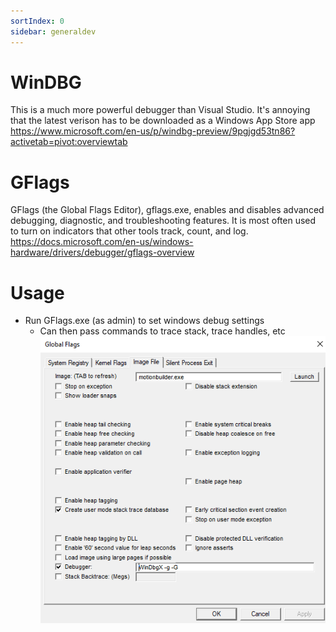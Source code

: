 ```yaml
---
sortIndex: 0
sidebar: generaldev
---
```


# WinDBG

This is a much more powerful debugger than Visual Studio. It's annoying that the latest verison has to be downloaded as a Windows App Store app <https://www.microsoft.com/en-us/p/windbg-preview/9pgjgd53tn86?activetab=pivot:overviewtab>

# GFlags

GFlags (the Global Flags Editor), gflags.exe, enables and disables advanced debugging, diagnostic, and troubleshooting features. It is most often used to turn on indicators that other tools track, count, and log.
<https://docs.microsoft.com/en-us/windows-hardware/drivers/debugger/gflags-overview>

# Usage

- Run GFlags.exe (as admin) to set windows debug settings
  - Can then pass commands to trace stack, trace handles, etc
    ![](../assets/gflags-screenshot.png)
